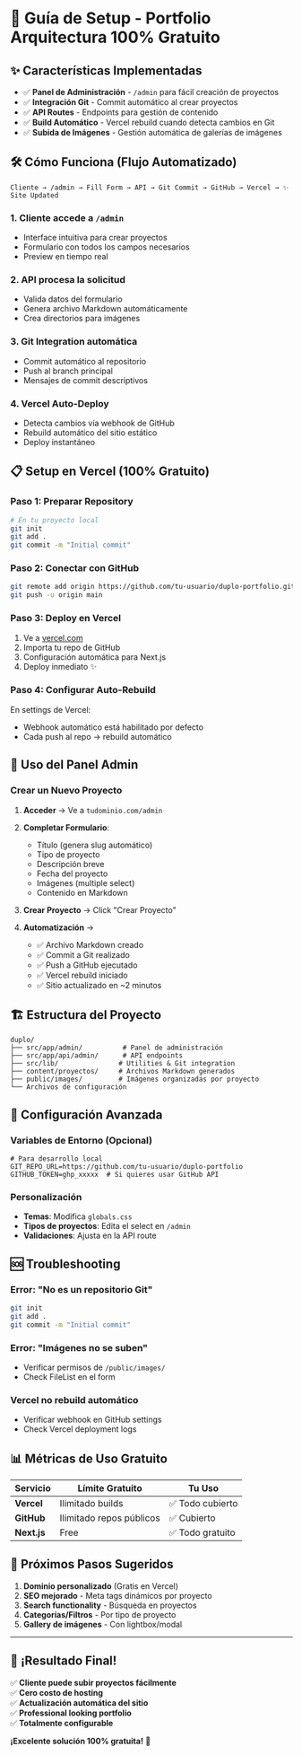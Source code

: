 # 🚀 Guía de Setup - Portfolio Arquitectura 100% Gratuito

## ✨ Características Implementadas

- ✅ **Panel de Administración** - `/admin` para fácil creación de proyectos
- ✅ **Integración Git** - Commit automático al crear proyectos  
- ✅ **API Routes** - Endpoints para gestión de contenido
- ✅ **Build Automático** - Vercel rebuild cuando detecta cambios en Git
- ✅ **Subida de Imágenes** - Gestión automática de galerías de imágenes

## 🛠️ Cómo Funciona (Flujo Automatizado)

```
Cliente → /admin → Fill Form → API → Git Commit → GitHub → Vercel → ✨ Site Updated
```

### 1. Cliente accede a `/admin`
- Interface intuitiva para crear proyectos
- Formulario con todos los campos necesarios
- Preview en tiempo real

### 2. API procesa la solicitud  
- Valida datos del formulario
- Genera archivo Markdown automáticamente
- Crea directorios para imágenes

### 3. Git Integration automática
- Commit automático al repositorio
- Push al branch principal  
- Mensajes de commit descriptivos

### 4. Vercel Auto-Deploy
- Detecta cambios vía webhook de GitHub
- Rebuild automático del sitio estático
- Deploy instantáneo 

## 📋 Setup en Vercel (100% Gratuito)

### Paso 1: Preparar Repository
  
```bash
# En tu proyecto local
git init
git add .
git commit -m "Initial commit"
```

### Paso 2: Conectar con GitHub
```bash
git remote add origin https://github.com/tu-usuario/duplo-portfolio.git
git push -u origin main
```

### Paso 3: Deploy en Vercel
1. Ve a [vercel.com](https://vercel.com)
2. Importa tu repo de GitHub  
3. Configuración automática para Next.js
4. Deploy inmediato ✨

### Paso 4: Configurar Auto-Rebuild
En settings de Vercel:
- Webhook automático está habilitado por defecto
- Cada push al repo → rebuild automático

## 🎯 Uso del Panel Admin

### Crear un Nuevo Proyecto

1. **Acceder** → Ve a `tudominio.com/admin`
2. **Completar Formulario**:
   - Título (genera slug automático)
   - Tipo de proyecto 
   - Descripción breve
   - Fecha del proyecto
   - Imágenes (multiple select)
   - Contenido en Markdown

3. **Crear Proyecto** → Click "Crear Proyecto"
4. **Automatización** → 
   - ✅ Archivo Markdown creado
   - ✅ Commit a Git realizado  
   - ✅ Push a GitHub ejecutado
   - ✅ Vercel rebuild iniciado
   - ✅ Sitio actualizado en ~2 minutos

## 🏗️ Estructura del Proyecto

```
duplo/
├── src/app/admin/          # Panel de administración
├── src/app/api/admin/      # API endpoints  
├── src/lib/               # Utilities & Git integration
├── content/proyectos/     # Archivos Markdown generados
├── public/images/         # Imágenes organizadas por proyecto
└── Archivos de configuración
```

## 🔧 Configuración Avanzada

### Variables de Entorno (Opcional)

```env
# Para desarrollo local
GIT_REPO_URL=https://github.com/tu-usuario/duplo-portfolio
GITHUB_TOKEN=ghp_xxxxx  # Si quieres usar GitHub API
```

### Personalización

- **Temas**: Modifica `globals.css` 
- **Tipos de proyectos**: Edita el select en `/admin`
- **Validaciones**: Ajusta en la API route

## 🆘 Troubleshooting

### Error: "No es un repositorio Git"
```bash
git init
git add .
git commit -m "Initial commit"
```

### Error: "Imágenes no se suben"
- Verificar permisos de `/public/images/`
- Check FileList en el form

### Vercel no rebuild automático
- Verificar webhook en GitHub settings
- Check Vercel deployment logs

## 📊 Métricas de Uso Gratuito

| Servicio | Límite Gratuito | Tu Uso |
|----------|----------------|---------|
| **Vercel** | Ilimitado builds | ✅ Todo cubierto |
| **GitHub** | Ilimitado repos públicos | ✅ Cubierto |
| **Next.js** | Free | ✅ Todo gratuito |

## 🚀 Próximos Pasos Sugeridos

1. **Dominio personalizado** (Gratis en Vercel)
2. **SEO mejorado** - Meta tags dinámicos por proyecto
3. **Search functionality** - Búsqueda en proyectos
4. **Categorías/Filtros** - Por tipo de proyecto
5. **Gallery de imágenes** - Con lightbox/modal

---

## 🎉 ¡Resultado Final!

✅ **Cliente puede subir proyectos fácilmente**  
✅ **Cero costo de hosting**  
✅ **Actualización automática del sitio**  
✅ **Professional looking portfolio**  
✅ **Totalmente configurable**

**¡Excelente solución 100% gratuita!** 🎯
